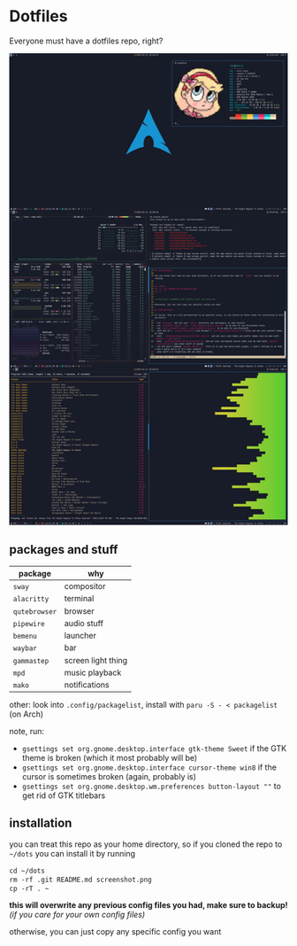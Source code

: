 # Dotfiles
Everyone must have a dotfiles repo, right?

![screenshot](https://raw.githubusercontent.com/PowerMan2206/dots/master/screenshot.png)

## packages and stuff

package       | why
--------------|------------
`sway`        | compositor
`alacritty`   | terminal
`qutebrowser` | browser
`pipewire`    | audio stuff
`bemenu`      | launcher
`waybar`      | bar
`gammastep`   | screen light thing
`mpd`         | music playback
`mako`        | notifications

other: look into `.config/packagelist`, install with `paru -S - < packagelist` (on Arch)

note, run:
- `gsettings set org.gnome.desktop.interface gtk-theme Sweet` if the GTK theme is broken (which it most probably will be)
- `gsettings set org.gnome.desktop.interface cursor-theme win8` if the cursor is sometimes broken (again, probably is)
- `gsettings set org.gnome.desktop.wm.preferences button-layout ""` to get rid of GTK titlebars

## installation

you can treat this repo as your home directory, so if you cloned the repo to `~/dots` you can install it by running

```
cd ~/dots
rm -rf .git README.md screenshot.png
cp -rT . ~
```

**this will overwrite any previous config files you had, make sure to backup!** *(if you care for your own config files)*

otherwise, you can just copy any specific config you want
